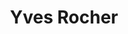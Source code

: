 ---
title: "Yves Rocher"
url: /paris/yves-rocher-ctre-cial-passage-du-havre-107-rue-st-lazare/
shop: beauté
---